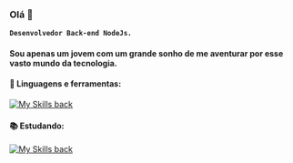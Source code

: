 ### Olá 👋

**`Desenvolvedor Back-end NodeJs.`**

#### Sou apenas um jovem com um grande sonho de me aventurar por esse vasto mundo da tecnologia.

#### 🧰 Linguagens e ferramentas:
[![My Skills back](https://skillicons.dev/icons?i=nodejs,express,nest,jest,postgres,sqlite,mongodb,vscode,git,github,gitlab)](https://skillicons.dev)

#### 📚 Estudando:
[![My Skills back](https://skillicons.dev/icons?i=java,spring,angular,aws,docker)](https://skillicons.dev)
